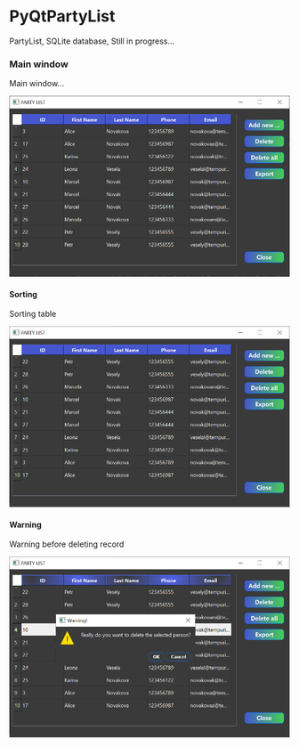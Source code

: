 # PyQtPartyList
PartyList, SQLite database, Still in progress...

### Main window
Main window...

![](https://github.com/hrosicka/PyQtPartyList/blob/master/doc/PartyList.png)

#### Sorting
Sorting table

![](https://github.com/hrosicka/PyQtPartyList/blob/master/doc/PartyListSorting.png)


#### Warning
Warning before deleting record

![](https://github.com/hrosicka/PyQtPartyList/blob/master/doc/WarningDeleting.png)

